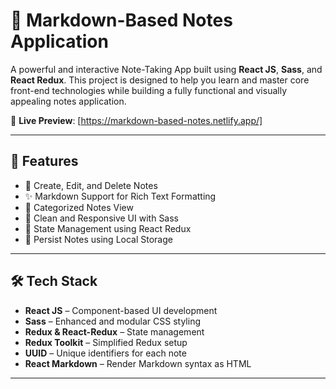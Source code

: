 # 📝 Markdown-Based Notes Application

A powerful and interactive Note-Taking App built using **React JS**, **Sass**, and **React Redux**. This project is designed to help you learn and master core front-end technologies while building a fully functional and visually appealing notes application.

🚀 **Live Preview**: [https://markdown-based-notes.netlify.app/]

---

## 📌 Features

- 📝 Create, Edit, and Delete Notes
- ✨ Markdown Support for Rich Text Formatting
- 📂 Categorized Notes View
- 🎨 Clean and Responsive UI with Sass
- 🔄 State Management using React Redux
- 💾 Persist Notes using Local Storage

---

## 🛠️ Tech Stack

- **React JS** – Component-based UI development
- **Sass** – Enhanced and modular CSS styling
- **Redux & React-Redux** – State management
- **Redux Toolkit** – Simplified Redux setup
- **UUID** – Unique identifiers for each note
- **React Markdown** – Render Markdown syntax as HTML

---
